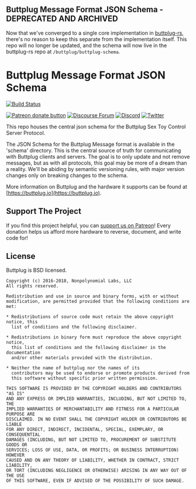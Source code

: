 ## Buttplug Message Format JSON Schema - DEPRECATED AND ARCHIVED

Now that we've converged to a single core implementation in [buttplug-rs](https://github.com/buttplugio/buttplug-rs), there's no reason to keep this separate from the implementation itself. This repo will no longer be updated, and the schema will now live in the buttplug-rs repo at `/buttplug/buttplug-schema`. 

# Buttplug Message Format JSON Schema

[![Build Status](https://img.shields.io/travis/metafetish/buttplug-schema.svg)](https://travis-ci.org/buttplugio/buttplug-schema) 

[![Patreon donate button](https://img.shields.io/badge/patreon-donate-yellow.svg)](https://www.patreon.com/qdot)
[![Discourse Forum](https://img.shields.io/badge/discourse-forum-blue.svg)](https://metafetish.club)
[![Discord](https://img.shields.io/discord/353303527587708932.svg?logo=discord)](https://discord.buttplug.io)
[![Twitter](https://img.shields.io/twitter/follow/buttplugio.svg?style=social&logo=twitter)](https://twitter.com/buttplugio)

This repo houses the central json schema for the Buttplug Sex Toy
Control Server Protocol.

The JSON Schema for the Buttplug Message format is available in the
'schema' directory. This is the central source of truth for
communicating with Buttplug clients and servers. The goal is to only
update and not remove messages, but as with all protocols, this goal
may be more of a dream than a reality. We'll be abiding by semantic
versioning rules, with major version changes only on breaking changes
to the schema.

More information on Buttplug and the hardware it supports can be found
at [https://buttplug.io](https://buttplug.io).

## Support The Project

If you find this project helpful, you can [support us on Patreon](http://patreon.com/qdot)! Every donation helps us afford
more hardware to reverse, document, and write code for!

## License

Buttplug is BSD licensed.

    Copyright (c) 2016-2018, Nonpolynomial Labs, LLC
    All rights reserved.
    
    Redistribution and use in source and binary forms, with or without
    modification, are permitted provided that the following conditions are met:
    
    * Redistributions of source code must retain the above copyright notice, this
      list of conditions and the following disclaimer.
    
    * Redistributions in binary form must reproduce the above copyright notice,
      this list of conditions and the following disclaimer in the documentation
      and/or other materials provided with the distribution.
    
    * Neither the name of buttplug nor the names of its
      contributors may be used to endorse or promote products derived from
      this software without specific prior written permission.
    
    THIS SOFTWARE IS PROVIDED BY THE COPYRIGHT HOLDERS AND CONTRIBUTORS "AS IS"
    AND ANY EXPRESS OR IMPLIED WARRANTIES, INCLUDING, BUT NOT LIMITED TO, THE
    IMPLIED WARRANTIES OF MERCHANTABILITY AND FITNESS FOR A PARTICULAR PURPOSE ARE
    DISCLAIMED. IN NO EVENT SHALL THE COPYRIGHT HOLDER OR CONTRIBUTORS BE LIABLE
    FOR ANY DIRECT, INDIRECT, INCIDENTAL, SPECIAL, EXEMPLARY, OR CONSEQUENTIAL
    DAMAGES (INCLUDING, BUT NOT LIMITED TO, PROCUREMENT OF SUBSTITUTE GOODS OR
    SERVICES; LOSS OF USE, DATA, OR PROFITS; OR BUSINESS INTERRUPTION) HOWEVER
    CAUSED AND ON ANY THEORY OF LIABILITY, WHETHER IN CONTRACT, STRICT LIABILITY,
    OR TORT (INCLUDING NEGLIGENCE OR OTHERWISE) ARISING IN ANY WAY OUT OF THE USE
    OF THIS SOFTWARE, EVEN IF ADVISED OF THE POSSIBILITY OF SUCH DAMAGE.
